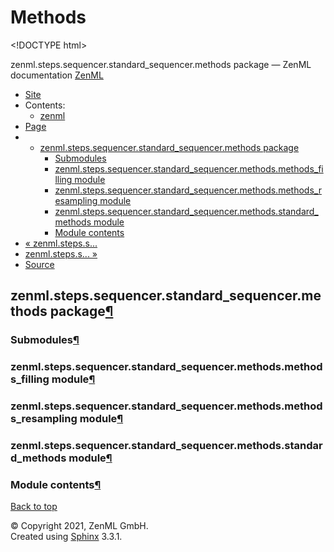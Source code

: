 # Methods

&lt;!DOCTYPE html&gt;

zenml.steps.sequencer.standard\_sequencer.methods package — ZenML documentation  [ZenML](https://github.com/zenml-io/zenml/tree/2b2ef42152bc47c393e786e6d22bc48c6db84316/docs/sphinx_docs/_build/html/index.html)

*  [Site](https://github.com/zenml-io/zenml/tree/2b2ef42152bc47c393e786e6d22bc48c6db84316/docs/sphinx_docs/_build/html/index.html)
  * Contents:
    * [zenml](https://github.com/zenml-io/zenml/tree/2b2ef42152bc47c393e786e6d22bc48c6db84316/docs/sphinx_docs/_build/html/modules.html)
*  [Page](zenml.steps.sequencer.standard_sequencer.methods.md)
  * * [zenml.steps.sequencer.standard\_sequencer.methods package](zenml.steps.sequencer.standard_sequencer.methods.md)
      * [Submodules](zenml.steps.sequencer.standard_sequencer.methods.md#submodules)
      * [zenml.steps.sequencer.standard\_sequencer.methods.methods\_filling module](zenml.steps.sequencer.standard_sequencer.methods.md#zenml-steps-sequencer-standard-sequencer-methods-methods-filling-module)
      * [zenml.steps.sequencer.standard\_sequencer.methods.methods\_resampling module](zenml.steps.sequencer.standard_sequencer.methods.md#zenml-steps-sequencer-standard-sequencer-methods-methods-resampling-module)
      * [zenml.steps.sequencer.standard\_sequencer.methods.standard\_methods module](zenml.steps.sequencer.standard_sequencer.methods.md#zenml-steps-sequencer-standard-sequencer-methods-standard-methods-module)
      * [Module contents](zenml.steps.sequencer.standard_sequencer.methods.md#module-contents)
* [ « zenml.steps.s...](./)
* [ zenml.steps.s... »](../../zenml.steps.split.md)
*  [Source](https://github.com/zenml-io/zenml/tree/2b2ef42152bc47c393e786e6d22bc48c6db84316/docs/sphinx_docs/_build/html/_sources/zenml.steps.sequencer.standard_sequencer.methods.rst.txt)

## zenml.steps.sequencer.standard\_sequencer.methods package[¶](zenml.steps.sequencer.standard_sequencer.methods.md#zenml-steps-sequencer-standard-sequencer-methods-package)

### Submodules[¶](zenml.steps.sequencer.standard_sequencer.methods.md#submodules)

### zenml.steps.sequencer.standard\_sequencer.methods.methods\_filling module[¶](zenml.steps.sequencer.standard_sequencer.methods.md#zenml-steps-sequencer-standard-sequencer-methods-methods-filling-module)

### zenml.steps.sequencer.standard\_sequencer.methods.methods\_resampling module[¶](zenml.steps.sequencer.standard_sequencer.methods.md#zenml-steps-sequencer-standard-sequencer-methods-methods-resampling-module)

### zenml.steps.sequencer.standard\_sequencer.methods.standard\_methods module[¶](zenml.steps.sequencer.standard_sequencer.methods.md#zenml-steps-sequencer-standard-sequencer-methods-standard-methods-module)

### Module contents[¶](zenml.steps.sequencer.standard_sequencer.methods.md#module-contents)

 [Back to top](zenml.steps.sequencer.standard_sequencer.methods.md)

 © Copyright 2021, ZenML GmbH.  
 Created using [Sphinx](http://sphinx-doc.org/) 3.3.1.  



